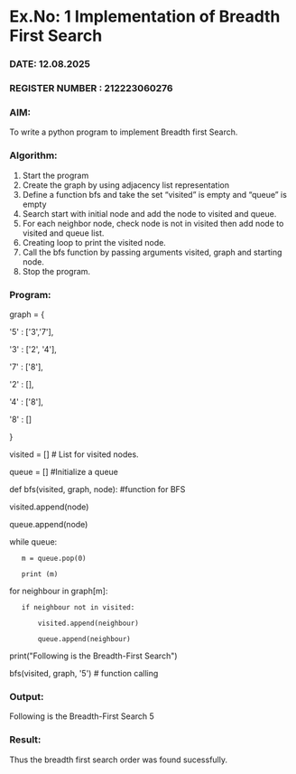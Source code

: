 # Ex.No: 1  Implementation of Breadth First Search 
### DATE: 12.08.2025

### REGISTER NUMBER : 212223060276

### AIM: 
To write a python program to implement Breadth first Search. 

### Algorithm:
1. Start the program
2. Create the graph by using adjacency list representation
3. Define a function bfs and take the set “visited” is empty and “queue” is empty
4. Search start with initial node and add the node to visited and queue.
5. For each neighbor node, check node is not in visited then add node to visited and queue list.
6.  Creating loop to print the visited node.
7.   Call the bfs function by passing arguments visited, graph and starting node.
8.   Stop the program.
  
### Program:
graph = {

 '5' : ['3','7'],
 
 '3' : ['2', '4'],
 
 '7' : ['8'],
 
 '2' : [],
 
 '4' : ['8'],
 
 '8' : []
 
 }
 
visited = [] # List for visited nodes.

queue = []     #Initialize a queue

def bfs(visited, graph, node): #function for BFS

   visited.append(node)
 	 
   queue.append(node)
 	 
   while queue:
 	 
       m = queue.pop(0) 
 	     
       print (m) 
 	 
   for neighbour in graph[m]:
 	 
       if neighbour not in visited:
 	     
           visited.append(neighbour)
 	         
           queue.append(neighbour)

print("Following is the Breadth-First Search")

bfs(visited, graph, '5')    # function calling

### Output:
Following is the Breadth-First Search
5


### Result:
Thus the breadth first search order was found sucessfully.
